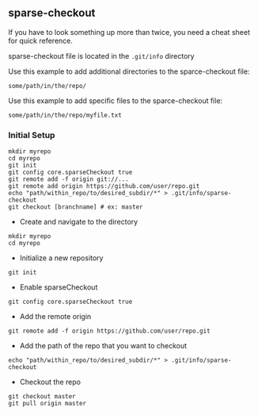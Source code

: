 ## sparse-checkout

If you have to look something up more than twice, you need a cheat sheet for quick reference.

sparse-checkout file is located in the `.git/info` directory

Use this example to add additional directories to the sparce-checkout file:
```
some/path/in/the/repo/
```

Use this example to add specific files to the sparce-checkout file:
```
some/path/in/the/repo/myfile.txt
```

### Initial Setup
```
mkdir myrepo
cd myrepo
git init
git config core.sparseCheckout true
git remote add -f origin git://...
git remote add origin https://github.com/user/repo.git
echo "path/within_repo/to/desired_subdir/*" > .git/info/sparse-checkout
git checkout [branchname] # ex: master
```

* Create and navigate to the directory 
```
mkdir myrepo
cd myrepo
```

* Initialize a new repository
```
git init
```

* Enable sparseCheckout  
```
git config core.sparseCheckout true
```

* Add the remote origin
```
git remote add -f origin https://github.com/user/repo.git
```

* Add the path of the repo that you want to checkout 
```
echo "path/within_repo/to/desired_subdir/*" > .git/info/sparse-checkout
```

* Checkout the repo
```
git checkout master
git pull origin master
```
